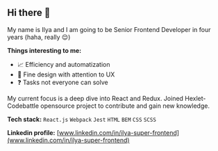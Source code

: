 ## Hi there 👋 

My name is Ilya and I am going to be Senior Frontend Developer in four years (haha, really :relieved:)

**Things interesting to me:**

- :chart_with_upwards_trend: Efficiency and automatization <!--`(don't want my memory to leak)`-->
- :apple: Fine design with attention to UX <!--`(it is already a lot of with poor usability)`-->
- :question: Tasks not everyone can solve <!--`( )`-->

My current focus is a deep dive into React and Redux. Joined Hexlet-Codebattle opensource project to contribute and gain new knowledge.

**Tech stack:** `React.js` `Webpack` `Jest` `HTML` `BEM` `CSS` `SCSS`

**Linkedin profile:** [www.linkedin.com/in/ilya-super-frontend](www.linkedin.com/in/ilya-super-frontend)
<!--
**Iluxmas/Iluxmas** is a ✨ _special_ ✨ repository because its `README.md` (this file) appears on your GitHub profile.

Here are some ideas to get you started:

- 🔭 I’m currently working on ...
- 🌱 I’m currently learning ...
- 👯 I’m looking to collaborate on ...
- 🤔 I’m looking for help with ...
- 💬 Ask me about ...
- 📫 How to reach me: ...
- 😄 Pronouns: ...
- ⚡ Fun fact: ...
-->
